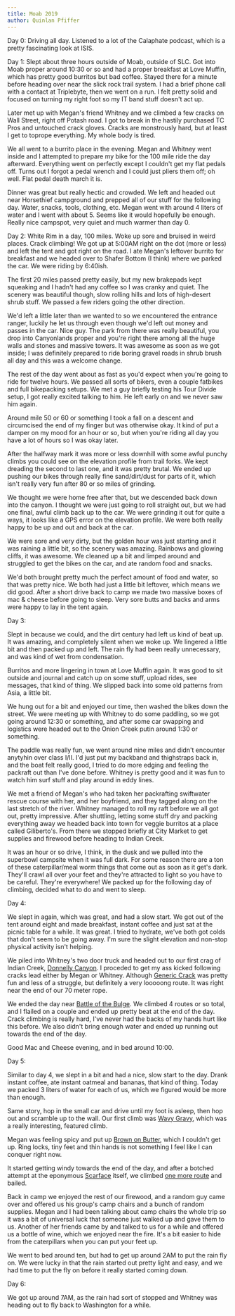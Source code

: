 ```yaml
---
title: Moab 2019
author: Quinlan Pfiffer
---
```


Day 0:
Driving all day. Listened to a lot of the Calaphate podcast, which is a pretty
fascinating look at ISIS.

Day 1:
Slept about three hours outside of Moab, outside of SLC. Got into Moab proper
around 10:30 or so and had a proper breakfast at Love Muffin, which has pretty
good burritos but bad coffee. Stayed there for a minute before heading over near
the slick rock trail system. I had a brief phone call with a contact at
Triplebyte, then we went on a run. I felt pretty solid and focused on turning my
right foot so my IT band stuff doesn't act up.

Later met up with Megan's friend Whitney and we climbed a few cracks on Wall
Street, right off Potash road. I got to break in the hastily purchased TC Pros
and untouched crack gloves. Cracks are monstrously hard, but at least I get to
toprope everything. My whole body is tired.

We all went to a burrito place in the evening. Megan and Whitney went inside and
I attempted to prepare my bike for the 100 mile ride the day afterward.
Everything went on perfectly except I couldn't get my flat pedals off. Turns out
I forgot a pedal wrench and I could just pliers them off; oh well. Flat pedal
death march it is.

Dinner was great but really hectic and crowded. We left and headed out near
Horsethief campground and prepped all of our stuff for the following day. Water,
snacks, tools, clothing, etc. Megan went with around 4 liters of water and I
went with about 5. Seems like it would  hopefully be enough. Really nice
campspot, very quiet and much warmer than day 0.

Day 2:
White Rim in a day, 100 miles. Woke up sore and bruised in weird places. 
Crack climbing! We got up at 5:00AM
right on the dot (more or less) and left the tent and got right on the road. I
ate Megan's leftover burrito for breakfast and we headed over to Shafer Bottom
(I think) where we parked the car. We were riding by 6:40ish.

The first 20 miles passed pretty easily, but my new brakepads kept squeaking and
I hadn't had any coffee so I was cranky and quiet. The scenery was beautiful
though, slow rolling hills and lots of high-desert shrub stuff. We passed a few
riders going the other direction.

We'd left a little later than we wanted to so we encountered the entrance
ranger, luckily he let us through even though we'd left out money and passes in
the car. Nice guy. The park from there was really beautiful, you drop into
Canyonlands proper and you're right there among all the huge walls and stones
and massive towers. It was awesome as soon as we got inside; I was definitely
prepared to ride boring gravel roads in shrub brush all day and this was a
welcome change.

The rest of the day went about as fast as you'd expect when you're going to ride
for twelve hours. We passed all sorts of bikers, even a couple fatbikes and full
bikepacking setups. We met a guy briefly testing his Tour Divide setup, I got
really excited talking to him. He left early on and we never saw him again.

Around mile 50 or 60 or something I took a fall on a descent and circumcised the
end of my finger but was otherwise okay. It kind of put a damper on my mood for
an hour or so, but when you're riding all day you have a lot of hours so I was
okay later.

After the halfway mark it was more or less downhill with some awful punchy
climbs you could see on the elevation profile from trail forks. We kept dreading
the second to last one, and it was pretty brutal. We ended up pushing our bikes
through really fine sand/dirt/dust for parts of it, which isn't really very fun
after 80 or so miles of grinding.

We thought we were home free after that, but we descended back down into the
canyon. I thought we were just going to roll straight out, but we had one final,
awful climb back up to the car. We were grinding it out for quite a ways, it
looks like a GPS error on the elevation profile. We were both really happy to be
up and out and back at the car.

We were sore and very dirty, but the golden hour was just starting and it was
raining a little bit, so the scenery was amazing. Rainbows and glowing cliffs,
it was awesome. We cleaned up a bit and limped around and struggled to get the
bikes on the car, and ate random food and snacks.

We'd both brought pretty much the perfect amount of food and water, so that was
pretty nice. We both had just a little bit leftover, which means we did good.
After a short drive back to camp we made two massive boxes of mac & cheese
before going to sleep. Very sore butts and backs and arms were happy to lay in
the tent again.

Day 3:

Slept in because we could, and the dirt century had left us kind of beat up. 
It was amazing, and completely silent when we woke up.
We lingered a little bit and then packed up and left. The rain fly had been
really unnecessary, and was kind of wet from condensation.

Burritos and more lingering in town at Love Muffin again. It was good to sit
outside and journal and catch up on some stuff, upload rides, see messages, that
kind of thing. We slipped back into some old patterns from Asia, a little bit.

We hung out for a bit and enjoyed our time, then washed the bikes down the street.
We were meeting up with Whitney to do some paddling, so we got going around
12:30 or something, and after some car swapping and logistics were headed out to
the Onion Creek putin around 1:30 or something.

The paddle was really fun, we went around nine miles and didn't encounter
anytyhin over class I/II. I'd just put my backband and thighstraps back in, and
the boat felt really good, I tried to do more edging and feeling the packraft
out than I've done before. Whitney is pretty good and it was fun to watch him
surf stuff and play around in eddy lines.

We met a friend of Megan's who had taken her packrafting swiftwater rescue
course with her, and her boyfriend, and they tagged along on the last stretch of
the river. Whitney managed to roll my raft before we all got out, pretty
impressive. After shuttling, letting some stuff dry and packing everything away
we headed back into town for veggie burritos at a place called Giliberto's. From
there we stopped briefly at City Market to get supplies and firewood before
heading to Indian Creek.

It was an hour or so drive, I think, in the dusk and we pulled into the
superbowl campsite when it was full dark. For some reason there are a ton of
these caterpillar/meal worm things that come out as soon as it get's dark.
They'll crawl all over your feet and they're attracted to light so you have to
be careful. They're everywhere! We packed up for the following day of
climbing, decided what to do and went to sleep.

Day 4:

We slept in again, which was great, and had a slow start. We got out of the tent
around eight and made breakfast, instant coffee and just sat at the picnic table
for a while. It was great. I tried to hydrate, we've both got colds that don't
seem to be going away. I'm sure the slight elevation and non-stop physical
activity isn't helping.

We piled into Whitney's two door truck and headed out to our first crag of
Indian Creek, [Donnelly Canyon](https://www.mountainproject.com/area/105716880/donnelly-canyon).
I proceded to get my ass kicked following cracks lead either by Megan or
Whitney. Although [Generic Crack](https://www.mountainproject.com/route/105717328/generic-crack) 
was pretty fun and less of a struggle, but definitely a very looooong route. It
was right near the end of our 70 meter rope.

We ended the day near [Battle of the Bulge](https://www.mountainproject.com/area/105716883/battle-of-the-bulge-buttress).
We climbed 4 routes or so total, and I flailed on a couple and ended up pretty beat at
the end of the day. Crack climbing is really hard, I've never had the backs of
my hands hurt like this before. We also didn't bring enough water and ended up
running out towards the end of the day.

Good Mac and Cheese evening, and in bed around 10:00.

Day 5:

Similar to day 4, we slept in a bit and had a nice, slow start to the day. Drank
instant coffee, ate instant oatmeal and bananas, that kind of thing. Today we
packed 3 liters of water for each of us, which we figured would be more than enough.

Same story, hop in the small car and drive until my foot is asleep, then hop out
and scramble up to the wall. Our first climb was [Wavy Gravy](https://www.mountainproject.com/route/105717922/wavy-gravy),
which was a really interesting, featured climb.

Megan was feeling spicy and put up [Brown on Butter](https://www.mountainproject.com/route/106035142/pop-quiz-aka-brown-on-butter),
which I couldn't get up. Ring locks, tiny feet and thin hands is not something I
feel like I can conquer right now.

It started getting windy towards the end of the day, and after a botched attempt
at the eponymous [Scarface](https://www.mountainproject.com/route/105717484/scarface) itself,
we climbed [one more route](https://www.mountainproject.com/route/105717763/trading-places) and bailed.

Back in camp we enjoyed the rest of our firewood, and a random guy came over and
offered us his group's camp chairs and a bunch of random supplies. Megan and I
had been talking about camp chairs the whole trip so it was a bit of universal
luck that someone just walked up and gave them to us. Another of her friends
came by and talked to us for a while and offered us a bottle of wine, which we
enjoyed near the fire. It's a bit easier to hide from the caterpillars when you
can put your feet up.

We went to bed around ten, but had to get up around 2AM to put the rain fly on.
We were lucky in that the rain started out pretty light and easy, and we had
time to put the fly on before it really started coming down.

Day 6:

We got up around 7AM, as the rain had sort of stopped and Whitney was heading
out to fly back to Washington for a while.
